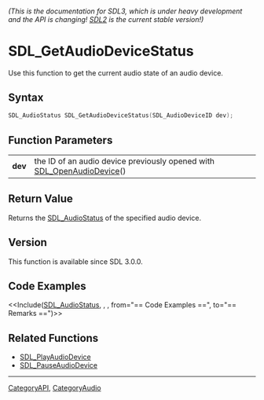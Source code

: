 ###### (This is the documentation for SDL3, which is under heavy development and the API is changing! [SDL2](https://wiki.libsdl.org/SDL2/) is the current stable version!)
# SDL_GetAudioDeviceStatus

Use this function to get the current audio state of an audio device.

## Syntax

```c
SDL_AudioStatus SDL_GetAudioDeviceStatus(SDL_AudioDeviceID dev);

```

## Function Parameters

|             |                                                                                               |
| ----------- | --------------------------------------------------------------------------------------------- |
| **dev**     | the ID of an audio device previously opened with [SDL_OpenAudioDevice](SDL_OpenAudioDevice.md)() |

## Return Value

Returns the [SDL_AudioStatus](SDL_AudioStatus.md) of the specified audio
device.

## Version

This function is available since SDL 3.0.0.

## Code Examples

<<Include([SDL_AudioStatus](SDL_AudioStatus.md), , , from="== Code Examples ==", to="== Remarks ==")>>

## Related Functions

* [SDL_PlayAudioDevice](SDL_PlayAudioDevice.md)
* [SDL_PauseAudioDevice](SDL_PauseAudioDevice.md)

----
[CategoryAPI](CategoryAPI.md), [CategoryAudio](CategoryAudio.md)
